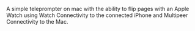 A simple teleprompter on mac with the ability to flip pages with an Apple Watch using Watch Connectivity to the connected iPhone and Multipeer Connectivity to the Mac.
